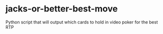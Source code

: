 # jacks-or-better-best-move
Python script that will output which cards to hold in video poker for the best RTP
